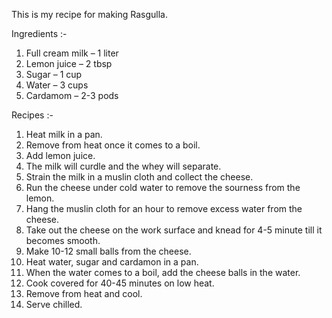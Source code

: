This is my recipe for making Rasgulla.

Ingredients :-

1. Full cream milk – 1 liter
2. Lemon juice – 2 tbsp
3. Sugar – 1 cup
4. Water – 3 cups
5. Cardamom – 2-3 pods

Recipes :-

1. Heat milk in a pan.
2. Remove from heat once it comes to a boil.
3. Add lemon juice.
4. The milk will curdle and the whey will separate.
5. Strain the milk in a muslin cloth and collect the cheese.
6. Run the cheese under cold water to remove the sourness from the lemon.
7. Hang the muslin cloth for an hour to remove excess water from the cheese.
8. Take out the cheese on the work surface and knead for 4-5 minute till it becomes smooth.
9. Make 10-12 small balls from the cheese.
10. Heat water, sugar and cardamon in a pan.
11. When the water comes to a boil, add the cheese balls in the water.
12. Cook covered for 40-45 minutes on low heat.
13. Remove from heat and cool.
14. Serve chilled.